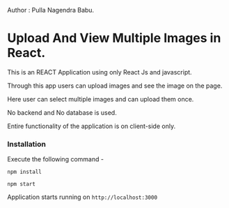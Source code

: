 Author : Pulla Nagendra Babu.

# Upload And View Multiple Images in React.

This is an REACT Application using only React Js and javascript.

Through this app users can upload images and see the image on the page.

Here user can select multiple images and can upload them once.

No backend and No database is used.

Entire functionality of the application is on client-side only.

### Installation

Execute the following command -
```
npm install
```
```
npm start
```
Application starts running on `http://localhost:3000`


